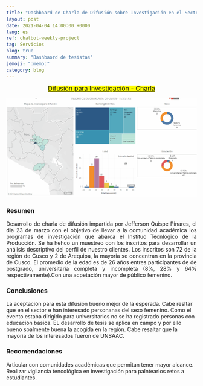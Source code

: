 ```yaml
---
title: "Dashboard de Charla de Difusión sobre Investigación en el Sector"
layout: post
date: 2021-04-04 14:00:00 +0000
lang: es
ref: chatbot-weekly-project
tag: Servicios
blog: true
summary: "Dashbaord de tesistas"
jemoji: ":memo:"
category: blog
---
```


<p align="center"> 
<mark>
<a href="https://public.tableau.com/profile/cite.textil.cam.lidos.cusco#!/vizhome/Charla-tesistas/Dashboard1"><big>Difusión para Investigación - Charla</big> </a>
</mark>
</p>

![Charla de difusión para tesistas](../assets/images/charla_tesistas.gif)


<h3>Resumen</h3>
<p style="text-align: justify;">
Desarrollo de charla de difusión impartida por Jefferson Quispe Pinares, el dia 23 de marzo con el objetivo de llevar a la comunidad académica los programas de investigación que abarca el Instituo Tecnlógico de la Producción. Se ha hehco un muestreo con los inscritos para desarrollar un análisis descriptivo del perfil de nuestro clientes.    Los inscritos son 72 de la región de Cusco y 2 de Arequipa, la mayoria se concentran en la provincia de Cusco. El promedio de la edad es de 26 años entres participantes de de postgrado, universitaria completa y incompleta (8%, 28% y 64% respectivamente).Con una acpetación mayor de público femenino.  
</p>
<h3>Conclusiones</h3>
La aceptación para esta difusión bueno mejor de la esperada. Cabe resltar que en el sector e han interesado personanas del sexo femenino. Como el evento estaba dirigido para universitarios no se ha registrado personas con educación básica. EL desarrollo de tesis se aplica en campo y por ello bueno soalmente buena la acogida en la región. 
Cabe resaltar que la mayoria de los interesados fueron de UNSAAC.

<h3>Recomendaciones</h3>
Articular con comunidades académicas que permitan tener mayor alcance. 
Realizar vigilancia tencológica en investigación para palntearlos retos a estudiantes.  
